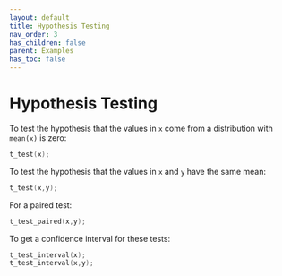 ```yaml
---
layout: default
title: Hypothesis Testing
nav_order: 3
has_children: false
parent: Examples
has_toc: false
---
```

# Hypothesis Testing

To test the hypothesis that the values in `x` come from a distribution with `mean(x)` is zero:

```cpp
t_test(x);
```

To test the hypothesis that the values in `x` and `y` have the same mean:

```cpp
t_test(x,y);
```

For a paired test:

```cpp
t_test_paired(x,y);
```

To get a confidence interval for these tests:

```cpp
t_test_interval(x);
t_test_interval(x,y);
```




<!-- Generated with mdsplit: https://github.com/alandefreitas/mdsplit -->
